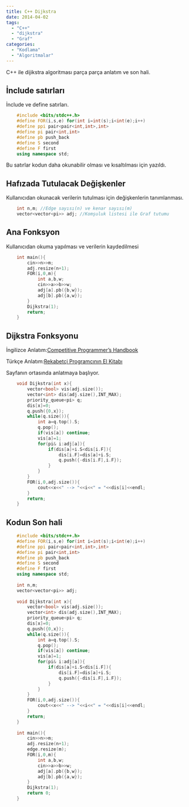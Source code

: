 ```yaml
---
title: C++ Dijkstra
date: 2014-04-02
tags:
  - "C++"
  - "dijkstra"
  - "Graf"
categories:
  - "Kodlama"
  - "Algoritmalar"
---
```


C++ ile dijikstra algoritması parça parça anlatım ve son hali.
<!--more-->

## İnclude satırları
İnclude ve define satırları.
```c++
	#include <bits/stdc++.h>
	#define FOR(i,s,e) for(int i=int(s);i<int(e);i++)
	#define ppi pair<pair<int,int>,int>
	#define pi pair<int,int>
	#define pb push_back
	#define S second
	#define F first
	using namespace std;
```
Bu satırlar kodun daha okunabilir olması ve kısaltılması için yazıldı.
## Hafızada Tutulacak Değişkenler
Kullanıcıdan okunacak verilerin tutulması için değişkenlerin tanımlanması.
```c++
	int n,m; //Edge sayısı(n) ve kenar sayısı(m)
	vector<vector<pi>> adj; //Komşuluk listesi ile Graf tutumu

 ```

## Ana Fonksyon
Kullanıcıdan okuma yapılması ve verilerin kaydedilmesi
```c++
	int main(){
	    cin>>n>>m;
	    adj.resize(n+1);
	    FOR(i,0,m){
	        int a,b,w;
	        cin>>a>>b>>w;
	        adj[a].pb({b,w});
	        adj[b].pb({a,w});
	    }
	    Dijkstra(1);
	    return;
	}
```
## Dijkstra Fonksyonu
İngilizce Anlatım:[Competitive Programmer’s Handbook](https://cses.fi/book/book.pdf#page=136)

Türkçe Anlatım:[Rekabetçi Programcının El Kitabı](/cph_turkce.pdf#page=146)

Sayfanın ortasında anlatmaya başlıyor. 
```c++
	void Dijkstra(int x){
	    vector<bool> vis(adj.size());
	    vector<int> dis(adj.size(),INT_MAX);
	    priority_queue<pi> q;
	    dis[x]=0;
	    q.push({0,x});
	    while(q.size()){
	        int a=q.top().S;
	        q.pop();
	        if(vis[a]) continue;
	        vis[a]=1;
	        for(pi& i:adj[a]){
	            if(dis[a]+i.S<dis[i.F]){
	                dis[i.F]=dis[a]+i.S;
	                q.push({-dis[i.F],i.F});
	            }
	        }
	    }
	    FOR(i,0,adj.size()){
	        cout<<x<<" --> "<<i<<" = "<<dis[i]<<endl;
	    }
	    return;
	}
```
## Kodun Son hali

```c++
	#include <bits/stdc++.h>
	#define FOR(i,s,e) for(int i=int(s);i<int(e);i++)
	#define ppi pair<pair<int,int>,int>
	#define pi pair<int,int>
	#define pb push_back
	#define S second
	#define F first
	using namespace std;
	
	int n,m;
	vector<vector<pi>> adj;
	
	void Dijkstra(int x){
	    vector<bool> vis(adj.size());
	    vector<int> dis(adj.size(),INT_MAX);
	    priority_queue<pi> q;
	    dis[x]=0;
	    q.push({0,x});
	    while(q.size()){
	        int a=q.top().S;
	        q.pop();
	        if(vis[a]) continue;
	        vis[a]=1;
	        for(pi& i:adj[a]){
	            if(dis[a]+i.S<dis[i.F]){
	                dis[i.F]=dis[a]+i.S;
	                q.push({-dis[i.F],i.F});
	            }
	        }
	    }
	    FOR(i,0,adj.size()){
	        cout<<x<<" --> "<<i<<" = "<<dis[i]<<endl;
	    }
	    return;
	}
	
	int main(){
	    cin>>n>>m;
	    adj.resize(n+1);
	    edge.resize(m);
	    FOR(i,0,m){
	        int a,b,w;
	        cin>>a>>b>>w;
	        adj[a].pb({b,w});
	        adj[b].pb({a,w});
	    }
	    Dijkstra(1);
	    return 0;
	}
```		

